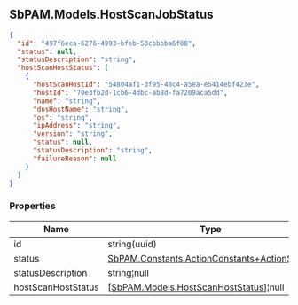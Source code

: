 
<h2 id="tocS_SbPAM.Models.HostScanJobStatus">SbPAM.Models.HostScanJobStatus</h2>

<a id="schemasbpam.models.hostscanjobstatus"></a>
<a id="schema_SbPAM.Models.HostScanJobStatus"></a>
<a id="tocSsbpam.models.hostscanjobstatus"></a>
<a id="tocssbpam.models.hostscanjobstatus"></a>

```json
{
  "id": "497f6eca-6276-4993-bfeb-53cbbbba6f08",
  "status": null,
  "statusDescription": "string",
  "hostScanHostStatus": [
    {
      "hostScanHostId": "54804af1-3f95-48c4-a5ea-e5414ebf423e",
      "hostId": "70e3fb2d-1cb6-4dbc-ab8d-fa7209aca5dd",
      "name": "string",
      "dnsHostName": "string",
      "os": "string",
      "ipAddress": "string",
      "version": "string",
      "status": null,
      "statusDescription": "string",
      "failureReason": null
    }
  ]
}

```

### Properties

|Name|Type|Required|Restrictions|Description|
|---|---|---|---|---|
|id|string(uuid)|false|none|none|
|status|[SbPAM.Constants.ActionConstants+ActionStatus](../Models/sbpam.constants.actionconstants+actionstatus.md)|false|none|none|
|statusDescription|string¦null|false|none|none|
|hostScanHostStatus|[[SbPAM.Models.HostScanHostStatus](../Models/sbpam.models.hostscanhoststatus.md)]¦null|false|none|none|



